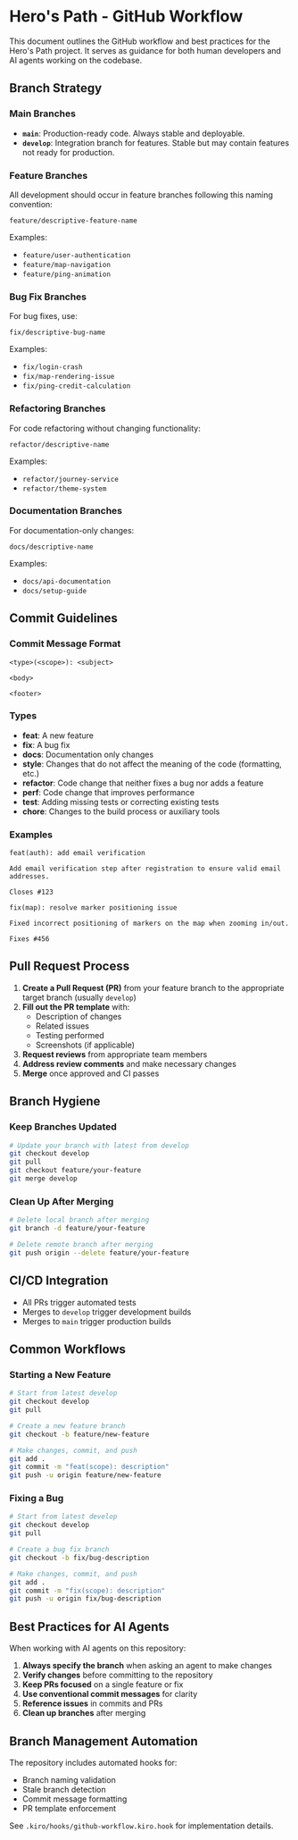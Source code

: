 # Hero's Path - GitHub Workflow

This document outlines the GitHub workflow and best practices for the Hero's Path project. It serves as guidance for both human developers and AI agents working on the codebase.

## Branch Strategy

### Main Branches

- **`main`**: Production-ready code. Always stable and deployable.
- **`develop`**: Integration branch for features. Stable but may contain features not ready for production.

### Feature Branches

All development should occur in feature branches following this naming convention:

```
feature/descriptive-feature-name
```

Examples:
- `feature/user-authentication`
- `feature/map-navigation`
- `feature/ping-animation`

### Bug Fix Branches

For bug fixes, use:

```
fix/descriptive-bug-name
```

Examples:
- `fix/login-crash`
- `fix/map-rendering-issue`
- `fix/ping-credit-calculation`

### Refactoring Branches

For code refactoring without changing functionality:

```
refactor/descriptive-name
```

Examples:
- `refactor/journey-service`
- `refactor/theme-system`

### Documentation Branches

For documentation-only changes:

```
docs/descriptive-name
```

Examples:
- `docs/api-documentation`
- `docs/setup-guide`

## Commit Guidelines

### Commit Message Format

```
<type>(<scope>): <subject>

<body>

<footer>
```

### Types

- **feat**: A new feature
- **fix**: A bug fix
- **docs**: Documentation only changes
- **style**: Changes that do not affect the meaning of the code (formatting, etc.)
- **refactor**: Code change that neither fixes a bug nor adds a feature
- **perf**: Code change that improves performance
- **test**: Adding missing tests or correcting existing tests
- **chore**: Changes to the build process or auxiliary tools

### Examples

```
feat(auth): add email verification

Add email verification step after registration to ensure valid email addresses.

Closes #123
```

```
fix(map): resolve marker positioning issue

Fixed incorrect positioning of markers on the map when zooming in/out.

Fixes #456
```

## Pull Request Process

1. **Create a Pull Request (PR)** from your feature branch to the appropriate target branch (usually `develop`)
2. **Fill out the PR template** with:
   - Description of changes
   - Related issues
   - Testing performed
   - Screenshots (if applicable)
3. **Request reviews** from appropriate team members
4. **Address review comments** and make necessary changes
5. **Merge** once approved and CI passes

## Branch Hygiene

### Keep Branches Updated

```bash
# Update your branch with latest from develop
git checkout develop
git pull
git checkout feature/your-feature
git merge develop
```

### Clean Up After Merging

```bash
# Delete local branch after merging
git branch -d feature/your-feature

# Delete remote branch after merging
git push origin --delete feature/your-feature
```

## CI/CD Integration

- All PRs trigger automated tests
- Merges to `develop` trigger development builds
- Merges to `main` trigger production builds

## Common Workflows

### Starting a New Feature

```bash
# Start from latest develop
git checkout develop
git pull

# Create a new feature branch
git checkout -b feature/new-feature

# Make changes, commit, and push
git add .
git commit -m "feat(scope): description"
git push -u origin feature/new-feature
```

### Fixing a Bug

```bash
# Start from latest develop
git checkout develop
git pull

# Create a bug fix branch
git checkout -b fix/bug-description

# Make changes, commit, and push
git add .
git commit -m "fix(scope): description"
git push -u origin fix/bug-description
```

## Best Practices for AI Agents

When working with AI agents on this repository:

1. **Always specify the branch** when asking an agent to make changes
2. **Verify changes** before committing to the repository
3. **Keep PRs focused** on a single feature or fix
4. **Use conventional commit messages** for clarity
5. **Reference issues** in commits and PRs
6. **Clean up branches** after merging

## Branch Management Automation

The repository includes automated hooks for:
- Branch naming validation
- Stale branch detection
- Commit message formatting
- PR template enforcement

See `.kiro/hooks/github-workflow.kiro.hook` for implementation details.